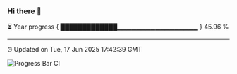 ### Hi there 👋

⏳ Year progress { █████████████▁▁▁▁▁▁▁▁▁▁▁▁▁▁▁▁▁ } 45.96 %

---

⏰ Updated on Tue, 17 Jun 2025 17:42:39 GMT

![Progress Bar CI](https://github.com/IshwaranRudhara/GIT-ACTION/workflows/Progress%20Bar%20CI/badge.svg)

